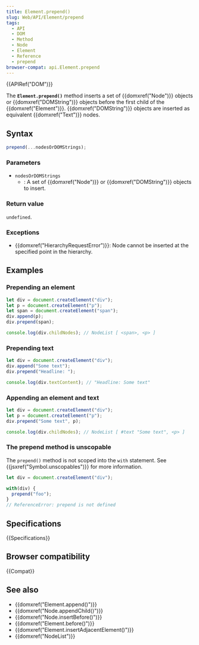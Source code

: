 ```yaml
---
title: Element.prepend()
slug: Web/API/Element/prepend
tags:
  - API
  - DOM
  - Method
  - Node
  - Element
  - Reference
  - prepend
browser-compat: api.Element.prepend
---
```

{{APIRef("DOM")}}

The **`Element.prepend()`** method inserts a set of
{{domxref("Node")}} objects or {{domxref("DOMString")}} objects before the first child
of the {{domxref("Element")}}. {{domxref("DOMString")}} objects are inserted as
equivalent {{domxref("Text")}} nodes.

## Syntax

```js
prepend(...nodesOrDOMStrings);
```

### Parameters

- `nodesOrDOMStrings`
  - : A set of {{domxref("Node")}} or {{domxref("DOMString")}} objects to insert.

### Return value

`undefined`.

### Exceptions

- {{domxref("HierarchyRequestError")}}: Node cannot be inserted at the specified point
  in the hierarchy.

## Examples

### Prepending an element

```js
let div = document.createElement("div");
let p = document.createElement("p");
let span = document.createElement("span");
div.append(p);
div.prepend(span);

console.log(div.childNodes); // NodeList [ <span>, <p> ]
```

### Prepending text

```js
let div = document.createElement("div");
div.append("Some text");
div.prepend("Headline: ");

console.log(div.textContent); // "Headline: Some text"
```

### Appending an element and text

```js
let div = document.createElement("div");
let p = document.createElement("p");
div.prepend("Some text", p);

console.log(div.childNodes); // NodeList [ #text "Some text", <p> ]
```

### The prepend method is unscopable

The `prepend()` method is not scoped into the `with` statement.
See {{jsxref("Symbol.unscopables")}} for more information.

```js
let div = document.createElement("div");

with(div) {
  prepend("foo");
}
// ReferenceError: prepend is not defined
```

## Specifications

{{Specifications}}

## Browser compatibility

{{Compat}}

## See also

- {{domxref("Element.append()")}}
- {{domxref("Node.appendChild()")}}
- {{domxref("Node.insertBefore()")}}
- {{domxref("Element.before()")}}
- {{domxref("Element.insertAdjacentElement()")}}
- {{domxref("NodeList")}}
